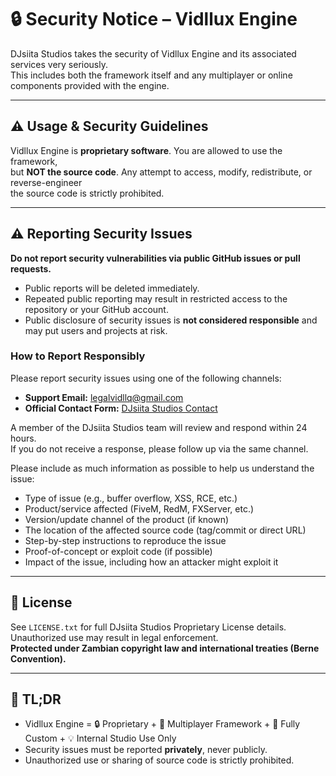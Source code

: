 # 🔒 Security Notice – Vidllux Engine

DJsiita Studios takes the security of Vidllux Engine and its associated services very seriously.  
This includes both the framework itself and any multiplayer or online components provided with the engine.

---

## ⚠️ Usage & Security Guidelines

Vidllux Engine is **proprietary software**. You are allowed to use the framework,  
but **NOT the source code**. Any attempt to access, modify, redistribute, or reverse-engineer  
the source code is strictly prohibited.

---

## ⚠️ Reporting Security Issues

**Do not report security vulnerabilities via public GitHub issues or pull requests.**  

- Public reports will be deleted immediately.  
- Repeated public reporting may result in restricted access to the repository or your GitHub account.  
- Public disclosure of security issues is **not considered responsible** and may put users and projects at risk.

### How to Report Responsibly

Please report security issues using one of the following channels:

- **Support Email:** [legalvidllq@gmail.com](mailto:legalvidllq@gmail.com)  
- **Official Contact Form:** [DJsiita Studios Contact](https://yourwebsite.com/contact)

A member of the DJsiita Studios team will review and respond within 24 hours.  
If you do not receive a response, please follow up via the same channel.

Please include as much information as possible to help us understand the issue:

- Type of issue (e.g., buffer overflow, XSS, RCE, etc.)  
- Product/service affected (FiveM, RedM, FXServer, etc.)  
- Version/update channel of the product (if known)  
- The location of the affected source code (tag/commit or direct URL)  
- Step-by-step instructions to reproduce the issue  
- Proof-of-concept or exploit code (if possible)  
- Impact of the issue, including how an attacker might exploit it

---

## 📝 License

See `LICENSE.txt` for full DJsiita Studios Proprietary License details.  
Unauthorized use may result in legal enforcement.  
**Protected under Zambian copyright law and international treaties (Berne Convention).**

---

## 🚀 TL;DR

- Vidllux Engine = 🔒 Proprietary + 🚀 Multiplayer Framework + 🎨 Fully Custom + 💡 Internal Studio Use Only  
- Security issues must be reported **privately**, never publicly.  
- Unauthorized use or sharing of source code is strictly prohibited.
